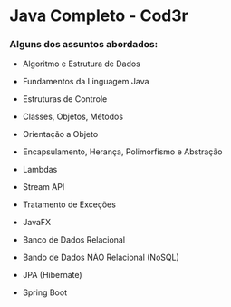 # Java Completo - Cod3r

### Alguns dos assuntos abordados:

- Algoritmo e Estrutura de Dados

- Fundamentos da Linguagem Java

- Estruturas de Controle

- Classes, Objetos, Métodos

- Orientação a Objeto

- Encapsulamento, Herança, Polimorfismo e Abstração

- Lambdas

- Stream API

- Tratamento de Exceções

- JavaFX

- Banco de Dados Relacional

- Bando de Dados NÃO Relacional (NoSQL)

- JPA (Hibernate)

- Spring Boot